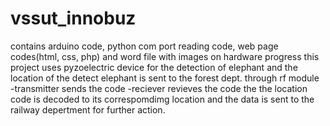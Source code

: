 # vssut_innobuz
contains arduino code, python com port reading code, web page codes(html, css, php) and word file with images on hardware progress
this project uses pyzoelectric device for the detection of elephant and the location of the detect elephant is sent to the forest dept. through
rf module 
  -transmitter sends the code
  -reciever revieves the code
the the location code is decoded to its correspomdimg location and the data is sent to the railway depertment for further action.
